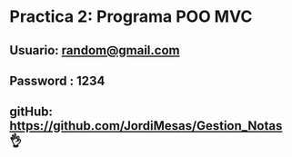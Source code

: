 # Practica 2: Programa POO MVC
## Usuario: random@gmail.com
## Password : 1234
## gitHub: https://github.com/JordiMesas/Gestion_Notas :ok_hand:





